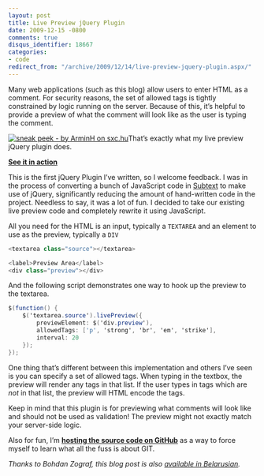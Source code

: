 ```yaml
---
layout: post
title: Live Preview jQuery Plugin
date: 2009-12-15 -0800
comments: true
disqus_identifier: 18667
categories:
- code
redirect_from: "/archive/2009/12/14/live-preview-jquery-plugin.aspx/"
---
```


Many web applications (such as this blog) allow users to enter HTML as a
comment. For security reasons, the set of allowed tags is tightly
constrained by logic running on the server. Because of this, it’s
helpful to provide a preview of what the comment will look like as the
user is typing the comment.

[![sneak peek - by ArminH on
sxc.hu](https://haacked.com/images/haacked_com/WindowsLiveWriter/LivePreviewjQueryPlugin_875E/preview_3.jpg "sneak peek - by ArminH on sxc.hu")](http://www.sxc.hu/photo/764984 "Sneak Peek - by ArminH from stock.xchng")That’s
exactly what my live preview jQuery plugin does.

[**See it in
action**](http://demo.haacked.com/livepreview/ "LivePreview jQuery Plugin Demo")

This is the first jQuery Plugin I’ve written, so I welcome feedback. I
was in the process of converting a bunch of JavaScript code in
[Subtext](http://subtextproject.com/ "Subtext Blog Engine Project Website")
to make use of jQuery, significantly reducing the amount of hand-written
code in the project. Needless to say, it was a lot of fun. I decided to
take our existing live preview code and completely rewrite it using
JavaScript.

All you need for the HTML is an input, typically a `TEXTAREA` and an
element to use as the preview, typically a `DIV`

```csharp
<textarea class="source"></textarea>

<label>Preview Area</label>
<div class="preview"></div>
```

And the following script demonstrates one way to hook up the preview to
the textarea.

```csharp
$(function() {
    $('textarea.source').livePreview({
        previewElement: $('div.preview'),
        allowedTags: ['p', 'strong', 'br', 'em', 'strike'],
        interval: 20
    });
});
```

One thing that’s different between this implementation and others I’ve
seen is you can specify a set of allowed tags. When typing in the
textbox, the preview will render any tags in that list. If the user
types in tags which are *not* in that list, the preview will HTML encode
the tags.

Keep in mind that this plugin is for previewing what comments will look
like and should not be used as validation! The preview might not exactly
match your server-side logic.

Also for fun, I’m **[hosting the source code on
GitHub](http://github.com/Haacked/jQuery-Live-Preview "jQuery Live Preview on GitHub")**
as a way to force myself to learn what all the fuss is about GIT.

*Thanks to Bohdan Zograf, this blog post is also [available in
Belarusian](http://www.webhostinghub.com/support/by/edu/live-preview-be "translated to Belarusian").*

